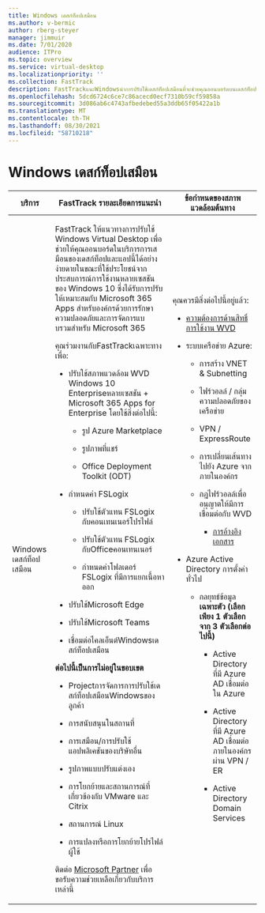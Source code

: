 ```yaml
---
title: Windows เดสก์ท็อปเสมือน
ms.author: v-bermic
author: rberg-steyer
manager: jimmuir
ms.date: 7/01/2020
audience: ITPro
ms.topic: overview
ms.service: virtual-desktop
ms.localizationpriority: ''
ms.collection: FastTrack
description: FastTrackแนะWindowsนําการปรับใช้เดสก์ท็อปเสมือนที่จะช่วยคุณออนบอร์ดบนเดสก์ท็อปนี้
ms.openlocfilehash: 5dcd6724c6ce7c86acecd0ecf7310b59cf59858a
ms.sourcegitcommit: 3d086ab6c4743afbedebed55a3ddb65f05422a1b
ms.translationtype: MT
ms.contentlocale: th-TH
ms.lasthandoff: 08/30/2021
ms.locfileid: "58710218"
---
```

# <a name="windows-virtual-desktop"></a>Windows เดสก์ท็อปเสมือน

<table>
<thead>
<tr class="header">
<th><strong>บริการ</strong></th>
<th><strong>FastTrack รายละเอียดการแนะนํา</strong></th>
<th><strong>ข้อกำหนดของสภาพแวดล้อมต้นทาง</strong></th>
</tr>
</thead>
<tbody>
<tr class="odd">
<td>Windows เดสก์ท็อปเสมือน</td>
<td><p>FastTrack ให้แนวทางการปรับใช้ Windows Virtual Desktop เพื่อช่วยให้คุณออนบอร์ดในบริการการเสมือนของเดสก์ท็อปและแอปนี้ได้อย่างง่ายดายในขณะที่ใช้ประโยชน์จากประสบการณ์การใช้งานหลายเซสชันของ Windows 10 ซึ่งได้รับการปรับให้เหมาะสมกับ Microsoft 365 Apps สําหรับองค์กรด้วยการรักษาความปลอดภัยและการจัดการแบบรวมสําหรับ Microsoft 365</p>
<p>คุณร่วมงานกับFastTrackเฉพาะทางเพื่อ:</p>
<ul>
<li><p>ปรับใช้สภาพแวดล้อม WVD Windows 10 Enterpriseหลายเซสชัน + Microsoft 365 Apps for Enterprise โดยใช้สิ่งต่อไปนี้:</p>
<ul>
<li><p>รูป Azure Marketplace</p></li>
<li><p>รูปภาพที่แชร์</p></li>
<li><p>Office Deployment Toolkit (ODT)</p></li>
</ul></li>
<li><p>กําหนดค่า FSLogix</p>
<ul>
<li><p>ปรับใช้ตัวแทน FSLogix กับคอนเทนเนอร์โปรไฟล์</p></li>
<li><p>ปรับใช้ตัวแทน FSLogix กับOfficeคอนเทนเนอร์</p></li>
<li><p>กําหนดค่าโฟลเดอร์ FSLogix ที่มีการแยกเนื้อหาออก</p></li>
</ul></li>
<li><p>ปรับใช้Microsoft Edge</p></li>
<li><p>ปรับใช้Microsoft Teams</p></li>
<li><p>เชื่อมต่อไคลเอ็นต์Windowsเดสก์ท็อปเสมือน</p></li>
</ul>
<p><strong>ต่อไปนี้เป็นการไม่อยู่ในขอบเขต</strong></p>
<ul>
<li><p>Projectการจัดการการปรับใช้เดสก์ท็อปเสมือนWindowsของลูกค้า</p></li>
<li><p>การสนับสนุนในสถานที่</p></li>
<li><p>การเสมือน/การปรับใช้แอปพลิเคชันของบริษัทอื่น</p></li>
<li><p>รูปภาพแบบปรับแต่งเอง</p></li>
<li><p>การโยกย้ายและสถานการณ์ที่เกี่ยวข้องกับ VMware และ Citrix</p></li>
<li><p>สถานการณ์ Linux</p></li>
<li><p>การแปลงหรือการโยกย้ายโปรไฟล์ผู้ใช้</p></li>
</ul>
<p>ติดต่อ <a href="https://go.microsoft.com/fwlink/?linkid=2080150">Microsoft Partner</a> เพื่อขอรับความช่วยเหลือเกี่ยวกับบริการเหล่านี้</p></td>
<td><p>คุณควรมีสิ่งต่อไปนี้อยู่แล้ว:</p>
<ul>
<li><p><a href="https://docs.microsoft.com/azure/virtual-desktop/overview#requirements">ความต้องการด้านสิทธิ์การใช้งาน WVD</a></p></li>
<li><p>ระบบเครือข่าย Azure:</p>
<ul>
<li><p>การสร้าง VNET &amp; Subnetting</p></li>
<li><p>ไฟร์วอลล์ / กลุ่มความปลอดภัยของเครือข่าย</p></li>
<li><p>VPN / ExpressRoute</p></li>
<li><p>การเปลี่ยนเส้นทางไปยัง Azure จากภายในองค์กร</p></li>
<li><p>กฎไฟร์วอลล์เพื่ออนุญาตให้มีการเชื่อมต่อกับ WVD</p>
<ul>
<li><p><a href="https://docs.microsoft.com/azure/virtual-desktop/overview#supported-remote-desktop-clients">การอ้างอิงเอกสาร</a></p></li>
</ul></li>
</ul></li>
<li><p>Azure Active Directory การตั้งค่าทั่วไป</p>
<ul>
<li><p>กลยุทธ์ข้อมูล <strong>เฉพาะตัว (เลือกเพียง 1 ตัวเลือกจาก 3 ตัวเลือกต่อไปนี้)</strong></p>
<ul>
<li><p>Active Directory ที่มี Azure AD เชื่อมต่อใน Azure</p></li>
<li><p>Active Directory ที่มี Azure AD เชื่อมต่อภายในองค์กรผ่าน VPN / ER</p></li>
<li><p>Active Directory Domain Services</p></li>
</ul></li>
</ul></li>
</ul></td>
</tr>
</tbody>
</table>
